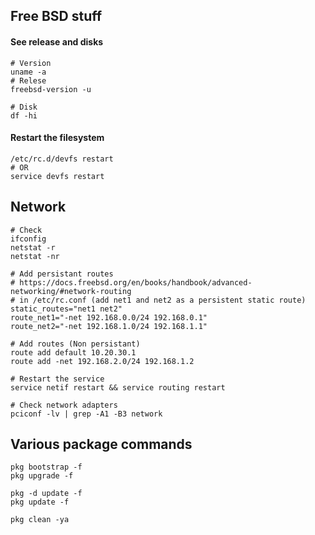 ## Free BSD stuff 

#### See release and disks
```
# Version
uname -a
# Relese
freebsd-version -u

# Disk
df -hi

```

#### Restart the filesystem
```
/etc/rc.d/devfs restart
# OR
service devfs restart
```

## Network
```
# Check
ifconfig
netstat -r
netstat -nr

# Add persistant routes
# https://docs.freebsd.org/en/books/handbook/advanced-networking/#network-routing
# in /etc/rc.conf (add net1 and net2 as a persistent static route)
static_routes="net1 net2"
route_net1="-net 192.168.0.0/24 192.168.0.1"
route_net2="-net 192.168.1.0/24 192.168.1.1"

# Add routes (Non persistant)
route add default 10.20.30.1
route add -net 192.168.2.0/24 192.168.1.2

# Restart the service
service netif restart && service routing restart

# Check network adapters
pciconf -lv | grep -A1 -B3 network

```


## Various package commands
```
pkg bootstrap -f
pkg upgrade -f

pkg -d update -f
pkg update -f

pkg clean -ya
```


